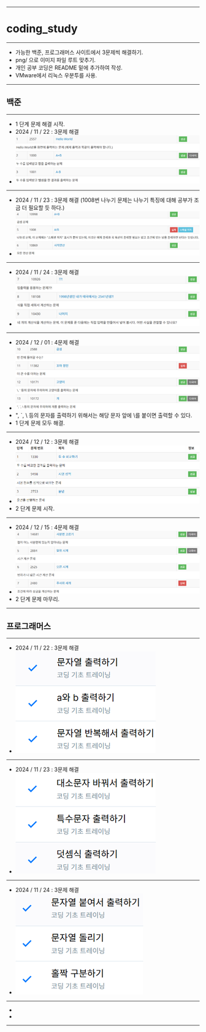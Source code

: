 ----------
# coding_study
----------

* 가능한 백준, 프로그래머스 사이트에서 3문제씩 해결하기.
* png/ 으로 이미지 파일 루트 맞추기.
* 개인 공부 코딩은 README 밑에 추가하여 작성.
* VMware에서 리눅스 우분투를 사용.

----------

## 백준

----------

- 1 단계 문제 해결 시작.
- 2024 / 11 / 22 : 3문제 해결
- ![alt text](png/image.png)

----------

- 2024 / 11 / 23 : 3문제 해결 (1008번 나누기 문제는 나누기 특징에 대해 공부가 조금 더 필요할 듯 하다.)
- ![alt text](png/image-2.png)

----------

- 2024 / 11 / 24 : 3문제 해결
- ![alt text](png/image-4.png)

----------

- 2024 / 12 / 01 : 4문제 해결
- ![alt text](png/image-6.png)
- ", `, \ 등의 문자를 출력하기 위해서는 해당 문자 앞에 \를 붙이면 출력할 수 있다.
- 1 단계 문제 모두 해결.

----------

- 2024 / 12 / 12 : 3문제 해결
- ![alt text](png/image-7.png)
- 2 단계 문제 시작.

----------

- 2024 / 12 / 15 : 4문제 해결
- ![alt text](png/image-8.png)
- 2 단계 문제 마무리.

----------

## 프로그래머스

----------
- 2024 / 11 / 22 : 3문제 해결
- ![alt text](png/image-1.png)

----------

- 2024 / 11 / 23 : 3문제 해결
- ![alt text](png/image-3.png)

----------

- 2024 / 11 / 24 : 3문제 해결
- ![alt text](png/image-5.png)
----------

- 
- 
----------